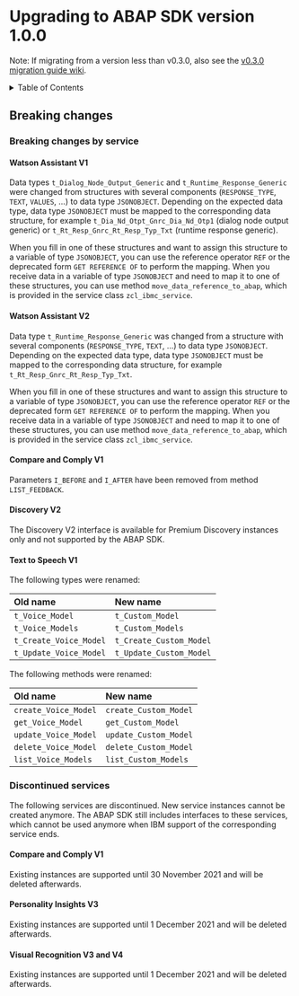 # Upgrading to ABAP SDK version 1.0.0

Note: If migrating from a version less than v0.3.0, also see the
[v0.3.0 migration guide
wiki](https://github.com/watson-developer-cloud/abap-sdk-scp/blob/0.3.0/MIGRATION-V0.3.0.md).

<details>
  <summary>Table of Contents</summary>

- [Breaking changes](#breaking-changes)
  - [Breaking changes by service](#breaking-changes-by-service)
    - [Watson Assistant V1](#watson-assistant-v1)
    - [Watson Assistant V2](#watson-assistant-v2)
    - [Compare and Comply V1](#compare-and-comply-v1)
    - [Discovery V2](#discovery-v2)
    - [Text to Speech V1](#text-to-speech-v1)
  - [Discontinued services](#discontinued-services)
    - [Compare and Comply V1](#compare-and-comply-v1-1)
    - [Personality Insights V3](#personality-insights-v3)
    - [Visual Recognition V3 and V4](#visual-recognition-v3-and-v4)

</details>

## Breaking changes

### Breaking changes by service

#### Watson Assistant V1 

Data types `t_Dialog_Node_Output_Generic` and `t_Runtime_Response_Generic` were changed from structures with several components (`RESPONSE_TYPE`, `TEXT`, `VALUES`, ...) to data type `JSONOBJECT`. Depending on the expected data type, data type `JSONOBJECT` must be mapped to the corresponding data structure, for example `t_Dia_Nd_Otpt_Gnrc_Dia_Nd_Otp1` (dialog node output generic) or `t_Rt_Resp_Gnrc_Rt_Resp_Typ_Txt` (runtime response generic).

When you fill in one of these structures and want to assign this structure to a variable of type `JSONOBJECT`, you can use the reference operator `REF` or the deprecated form `GET REFERENCE OF` to perform the mapping. When you receive data in a variable of type `JSONOBJECT` and need to map it to one of these structures, you can use method `move_data_reference_to_abap`, which is provided in the service class `zcl_ibmc_service`.

#### Watson Assistant V2 

Data type `t_Runtime_Response_Generic` was changed from a structure with several components (`RESPONSE_TYPE`, `TEXT`, ...) to data type `JSONOBJECT`. Depending on the expected data type, data type `JSONOBJECT` must be mapped to the corresponding data structure, for example `t_Rt_Resp_Gnrc_Rt_Resp_Typ_Txt`.

When you fill in one of these structures and want to assign this structure to a variable of type `JSONOBJECT`, you can use the reference operator `REF` or the deprecated form `GET REFERENCE OF` to perform the mapping. When you receive data in a variable of type `JSONOBJECT` and need to map it to one of these structures, you can use method `move_data_reference_to_abap`, which is provided in the service class `zcl_ibmc_service`.

#### Compare and Comply V1 

Parameters `I_BEFORE` and `I_AFTER` have been removed from method `LIST_FEEDBACK`.

#### Discovery V2

The Discovery V2 interface is available for Premium Discovery instances only and not supported by the ABAP SDK.

#### Text to Speech V1 

The following types were renamed:

| Old name               | New name                |
|:-----------------------|:------------------------|
| `t_Voice_Model`        | `t_Custom_Model`        |
| `t_Voice_Models`       | `t_Custom_Models`       |
| `t_Create_Voice_Model` | `t_Create_Custom_Model` |
| `t_Update_Voice_Model` | `t_Update_Custom_Model` |

The following methods were renamed:

| Old name             | New name              |
|:---------------------|:----------------------|
| `create_Voice_Model` | `create_Custom_Model` |
| `get_Voice_Model`    | `get_Custom_Model`    |
| `update_Voice_Model` | `update_Custom_Model` |
| `delete_Voice_Model` | `delete_Custom_Model` |
| `list_Voice_Models`  | `list_Custom_Models`  |


### Discontinued services

The following services are discontinued. New service instances cannot be created anymore. The ABAP SDK still includes interfaces to these services, which cannot be used anymore when IBM support of the corresponding service ends.

#### Compare and Comply V1

Existing instances are supported until 30 November 2021 and will be deleted afterwards.

#### Personality Insights V3 

Existing instances are supported until 1 December 2021 and will be deleted afterwards.

#### Visual Recognition V3 and V4

Existing instances are supported until 1 December 2021 and will be deleted afterwards.


